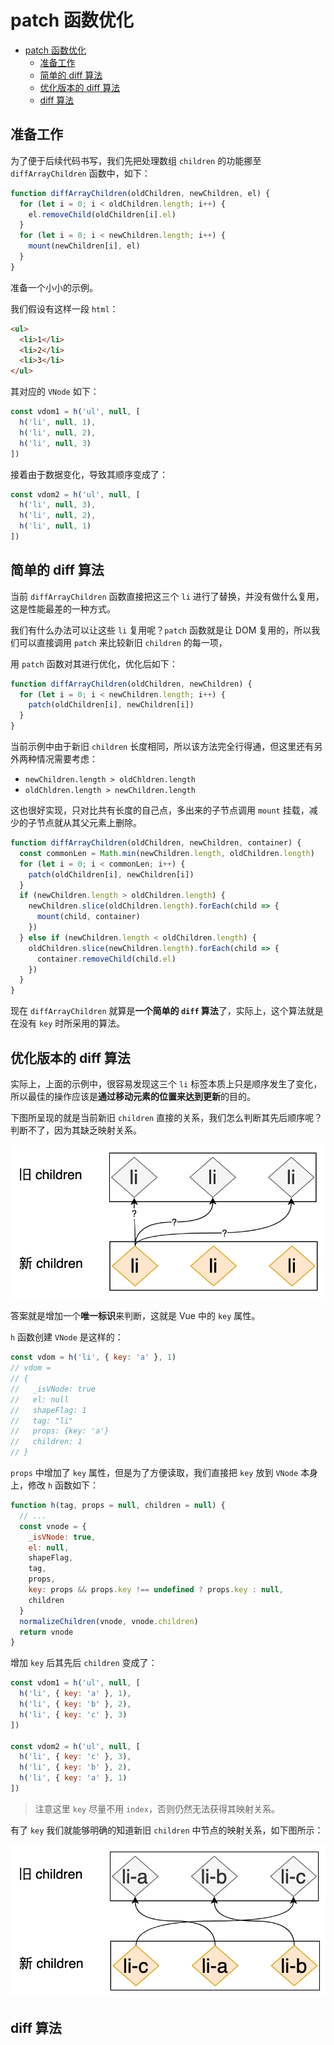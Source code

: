 # patch 函数优化
- [patch 函数优化](#patch-函数优化)
  - [准备工作](#准备工作)
  - [简单的 diff 算法](#简单的-diff-算法)
  - [优化版本的 diff 算法](#优化版本的-diff-算法)
  - [diff 算法](#diff-算法)

## 准备工作
为了便于后续代码书写，我们先把处理数组 `children` 的功能挪至 `diffArrayChildren` 函数中，如下：
```js
function diffArrayChildren(oldChildren, newChildren, el) {
  for (let i = 0; i < oldChildren.length; i++) {
    el.removeChild(oldChildren[i].el)
  }
  for (let i = 0; i < newChildren.length; i++) {
    mount(newChildren[i], el)
  }
}
```

准备一个小小的示例。

我们假设有这样一段 `html`：
```html
<ul>
  <li>1</li>
  <li>2</li>
  <li>3</li>
</ul>
```
其对应的 `VNode` 如下：
```js
const vdom1 = h('ul', null, [
  h('li', null, 1),
  h('li', null, 2),
  h('li', null, 3)
])
```
接着由于数据变化，导致其顺序变成了：
```js
const vdom2 = h('ul', null, [
  h('li', null, 3),
  h('li', null, 2),
  h('li', null, 1)
])
```

## 简单的 diff 算法
当前 `diffArrayChildren` 函数直接把这三个 `li` 进行了替换，并没有做什么复用，这是性能最差的一种方式。

我们有什么办法可以让这些 `li` 复用呢？`patch` 函数就是让 DOM 复用的，所以我们可以直接调用 `patch` 来比较新旧 `children` 的每一项，

用 `patch` 函数对其进行优化，优化后如下：
```js
function diffArrayChildren(oldChildren, newChildren) {
  for (let i = 0; i < newChildren.length; i++) {
    patch(oldChildren[i], newChildren[i])
  }
}
```
当前示例中由于新旧 `children` 长度相同，所以该方法完全行得通，但这里还有另外两种情况需要考虑：
- `newChildren.length > oldChldren.length`
- `oldChldren.length > newChildren.length`

这也很好实现，只对比共有长度的自己点，多出来的子节点调用 `mount` 挂载，减少的子节点就从其父元素上删除。

```js
function diffArrayChildren(oldChildren, newChildren, container) {
  const commonLen = Math.min(newChildren.length, oldChildren.length)
  for (let i = 0; i < commonLen; i++) {
    patch(oldChildren[i], newChildren[i])
  }
  if (newChildren.length > oldChildren.length) {
    newChildren.slice(oldChildren.length).forEach(child => {
      mount(child, container)
    })
  } else if (newChildren.length < oldChildren.length) {
    oldChildren.slice(newChildren.length).forEach(child => {
      container.removeChild(child.el)
    })
  }
}
```
现在 `diffArrayChildren` 就算是**一个简单的 `diff` 算法**了，实际上，这个算法就是在没有 `key` 时所采用的算法。

## 优化版本的 diff 算法
实际上，上面的示例中，很容易发现这三个 `li` 标签本质上只是顺序发生了变化，所以最佳的操作应该是**通过移动元素的位置来达到更新**的目的。

下图所呈现的就是当前新旧 `children` 直接的关系，我们怎么判断其先后顺序呢？判断不了，因为其缺乏映射关系。

![无key时的映射关系](../../assets/chapter3-diff-nokey.png)

答案就是增加一个**唯一标识**来判断，这就是 Vue 中的 `key` 属性。

`h` 函数创建 `VNode` 是这样的：
```js
const vdom = h('li', { key: 'a' }, 1)
// vdom =
// {
//   _isVNode: true
//   el: null
//   shapeFlag: 1
//   tag: "li"
//   props: {key: 'a'}
//   children: 1
// }
```
`props` 中增加了 `key` 属性，但是为了方便读取，我们直接把 `key` 放到 `VNode` 本身上，修改 `h` 函数如下：
```js
function h(tag, props = null, children = null) {
  // ...
  const vnode = {
    _isVNode: true,
    el: null,
    shapeFlag,
    tag,
    props,
    key: props && props.key !== undefined ? props.key : null,
    children
  }
  normalizeChildren(vnode, vnode.children)
  return vnode
}
```

增加 `key` 后其先后 `children` 变成了：
```js
const vdom1 = h('ul', null, [
  h('li', { key: 'a' }, 1),
  h('li', { key: 'b' }, 2),
  h('li', { key: 'c' }, 3)
])

const vdom2 = h('ul', null, [
  h('li', { key: 'c' }, 3),
  h('li', { key: 'b' }, 2),
  h('li', { key: 'a' }, 1)
])
```
> 注意这里 `key` 尽量不用 `index`，否则仍然无法获得其映射关系。

有了 `key` 我们就能够明确的知道新旧 `children` 中节点的映射关系，如下图所示：

![有key时的映射关系](../../assets/chapter3-diff-key.png)


## diff 算法
